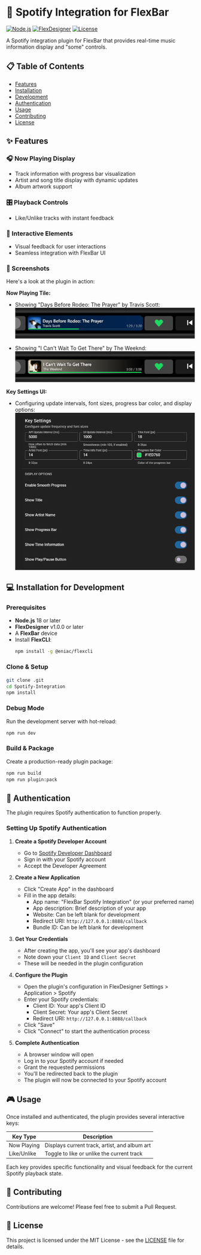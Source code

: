# 🎵 Spotify Integration for FlexBar

[![Node.js](https://img.shields.io/badge/Node.js-18%2B-brightgreen)](https://nodejs.org/)
[![FlexDesigner](https://img.shields.io/badge/FlexDesigner-v1.1.0%2B-blue)](https://eniacelec.com/pages/software)
[![License](https://img.shields.io/badge/License-MIT-yellow.svg)](LICENSE)

A Spotify integration plugin for FlexBar that provides real-time music information display and "some" controls.



## 📋 Table of Contents

- [Features](#features)
- [Installation](#installation)
- [Development](#development)
- [Authentication](#authentication)
- [Usage](#usage)
- [Contributing](#contributing)
- [License](#license)

## ✨ Features

### 🎧 Now Playing Display
- Track information with progress bar visualization
- Artist and song title display with dynamic updates
- Album artwork support

### 🎛️ Playback Controls
- Like/Unlike tracks with instant feedback

### 💫 Interactive Elements
- Visual feedback for user interactions
- Seamless integration with FlexBar UI

### 📸 Screenshots

Here's a look at the plugin in action:

**Now Playing Tile:**

*   Showing "Days Before Rodeo: The Prayer" by Travis Scott:
    ![Now Playing - Travis Scott](resources/image1.png)

*   Showing "I Can't Wait To Get There" by The Weeknd:
    ![Now Playing - The Weeknd](resources/image2.png)

**Key Settings UI:**

*   Configuring update intervals, font sizes, progress bar color, and display options:
    ![Key Settings UI](resources/FlexDesigner_settings.png)

## 💻 Installation for Development

### Prerequisites

- **Node.js** 18 or later  
- **FlexDesigner** v1.0.0 or later  
- A **FlexBar** device 
- Install **FlexCLI**:
  ```bash
  npm install -g @eniac/flexcli
  ```

### Clone & Setup

```bash
git clone .git
cd Spotify-Integration
npm install
```


### Debug Mode
Run the development server with hot-reload:
```bash
npm run dev
```

### Build & Package
Create a production-ready plugin package:
```bash
npm run build
npm run plugin:pack
```

## 🔐 Authentication

The plugin requires Spotify authentication to function properly.

### Setting Up Spotify Authentication

1. **Create a Spotify Developer Account**
   - Go to [Spotify Developer Dashboard](https://developer.spotify.com/dashboard)
   - Sign in with your Spotify account
   - Accept the Developer Agreement

2. **Create a New Application**
   - Click "Create App" in the dashboard
   - Fill in the app details:
     - App name: "FlexBar Spotify Integration" (or your preferred name)
     - App description: Brief description of your app
     - Website: Can be left blank for development
     - Redirect URI: `http://127.0.0.1:8888/callback`
     - Bundle ID: Can be left blank for development

3. **Get Your Credentials**
   - After creating the app, you'll see your app's dashboard
   - Note down your `Client ID` and `Client Secret`
   - These will be needed in the plugin configuration

4. **Configure the Plugin**
   - Open the plugin's configuration in FlexDesigner Settings > Application > Spotify
   - Enter your Spotify credentials:
     - Client ID: Your app's Client ID
     - Client Secret: Your app's Client Secret
     - Redirect URI: `http://127.0.0.1:8888/callback`
   - Click "Save"
   - Click "Connect" to start the authentication process

5. **Complete Authentication**
   - A browser window will open
   - Log in to your Spotify account if needed
   - Grant the requested permissions
   - You'll be redirected back to the plugin
   - The plugin will now be connected to your Spotify account

## 🎮 Usage

Once installed and authenticated, the plugin provides several interactive keys:

| Key Type | Description |
|----------|-------------|
| Now Playing | Displays current track, artist, and album art |
| Like/Unlike | Toggle to like or unlike the current track |

Each key provides specific functionality and visual feedback for the current Spotify playback state.

## 👥 Contributing

Contributions are welcome! Please feel free to submit a Pull Request.

## 📄 License

This project is licensed under the MIT License - see the [LICENSE](LICENSE) file for details.
